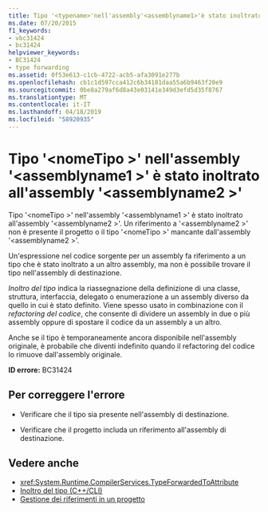 ```yaml
---
title: Tipo '<typename>'nell'assembly'<assemblyname1>'è stato inoltrato all'assembly'<assemblyname2>'
ms.date: 07/20/2015
f1_keywords:
- vbc31424
- bc31424
helpviewer_keywords:
- BC31424
- type forwarding
ms.assetid: 0f53e613-c1cb-4722-acb5-afa3091e277b
ms.openlocfilehash: cb1c1d597cca412c6b34181daa55a6b9463f20e9
ms.sourcegitcommit: 0be8a279af6d8a43e03141e349d3efd5d35f8767
ms.translationtype: MT
ms.contentlocale: it-IT
ms.lasthandoff: 04/18/2019
ms.locfileid: "58920935"
---
```

# <a name="type-typename-in-assembly-assemblyname1-has-been-forwarded-to-assembly-assemblyname2"></a>Tipo '\<nomeTipo >' nell'assembly '\<assemblyname1 >' è stato inoltrato all'assembly '\<assemblyname2 >'
Tipo '\<nomeTipo >' nell'assembly '\<assemblyname1 >' è stato inoltrato all'assembly '\<assemblyname2 >'. Un riferimento a '\<assemblyname2 >' non è presente il progetto o il tipo '\<nomeTipo >' mancante dall'assembly '\<assemblyname2 >'.  
  
 Un'espressione nel codice sorgente per un assembly fa riferimento a un tipo che è stato inoltrato a un altro assembly, ma non è possibile trovare il tipo nell'assembly di destinazione.  
  
 *Inoltro del tipo* indica la riassegnazione della definizione di una classe, struttura, interfaccia, delegato o enumerazione a un assembly diverso da quello in cui è stato definito. Viene spesso usato in combinazione con il *refactoring del codice*, che consente di dividere un assembly in due o più assembly oppure di spostare il codice da un assembly a un altro.  
  
 Anche se il tipo è temporaneamente ancora disponibile nell'assembly originale, è probabile che diventi indefinito quando il refactoring del codice lo rimuove dall'assembly originale.  
  
 **ID errore:** BC31424  
  
## <a name="to-correct-this-error"></a>Per correggere l'errore  
  
-   Verificare che il tipo sia presente nell'assembly di destinazione.  
  
-   Verificare che il progetto includa un riferimento all'assembly di destinazione.  
  
## <a name="see-also"></a>Vedere anche

- <xref:System.Runtime.CompilerServices.TypeForwardedToAttribute>
- [Inoltro del tipo (C++/CLI)](/cpp/windows/type-forwarding-cpp-cli)
- [Gestione dei riferimenti in un progetto](/visualstudio/ide/managing-references-in-a-project)